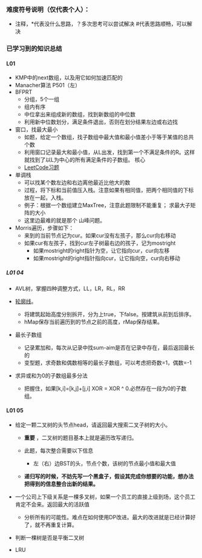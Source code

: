 ### 难度符号说明（仅代表个人）：

 - 注释，*代表没什么思路，？多次思考可以尝试解决 #代表思路顺畅，可以解决

### 已学习到的知识总结

#### L01

- KMP中的next数组，以及用它如何加速匹配的
- Manacher算法 P501（左）
- BFPRT
  - 分组，5个一组
  - 组内有序
  - 中位拿出来组成新的数组，找到新数组的中位数
  - 利用新中位数划分，满足条件退出，否则在划分结果左边或右边找
- 窗口，找最大最小
  - 如题，给定一个数组，找子数组中最大值和最小值差小于等于某值的总共个数 	
  - 利用窗口记录最大和最小值，从L出发，找到第一个不满足条件的R。这样就找到了以L为中心的所有满足条件的子数组。  核心
  - [LeetCode习题](https://leetcode.com/problems/find-all-anagrams-in-a-string/discuss/92007/Sliding-Window-algorithm-template-to-solve-all-the-Leetcode-substring-search-problem)
- 单调栈
  -  可以找某个数左边和右边离他最近比他大的数
  -  过程，将下标和当前值压入栈。注意如果有相同值，把两个相同值的下标放在一起，入栈。
  -  例子：根据一个数组建立MaxTree，注意此题限制不能重复；   求最大子矩阵的大小
  -  这里边最难的就是那个  山峰问题。
- Morris遍历，步骤如下：
  - 来到的当前节点记为cur。如果cur没有左孩子，那么cur向右移动
  - 如果cur有左孩子，找到cur左子树最右边的孩子，记为mostright
    - 如果mostright的right指针为空，让它指向cur，cur向左移
    - 如果mostright的right指针指向cur，让它指向空，cur向右移动

##### L01 04
- AVL树，掌握四种调整方式，LL，LR，RL，RR
- [轮廓线](https://leetcode.com/problems/the-skyline-problem/description/)。 	
	- 将建筑起始高度分别拆开，分为上true，下false。按建筑从前到后排序。
	- hMap保存当前遍历到的节点之前的高度，rMap保存结果。

- 最长子数组
	- 记录累加和，每次从记录中找sum-aim是否在记录中存在，最后返回最长的
	- 变型题，求奇数和偶数相等的最长子数组，可以考虑把奇数=1，偶数=-1

- 求异或和为0的子数组最多分法
	- 把握住，如果[k,i]=[k,j]+[j,i] XOR = XOR ^ 0.必然存在一段为0的子数组。

#### L01 05
- 给定一颗二叉树的头节点head，请返回最大搜索二叉子树的大小。
	- **重要**  ，二叉树的题目基本上就是遍历改写递归。
	- 此题，每次整合需要以下信息
		- 左（右）边BST的头，节点个数，该树的节点最小值和最大值 

	- **递归写的时候，不妨先写一个黑盒子，假设其完成你想要的功能，想办法把得到的信息整合出新的结果。**

- 一个公司上下级关系是一棵多叉树，如果一个员工的直接上级到场，这个员工肯定不会来。返回最大的活跃值
	- 分析所有的可能性。难点在如何使用DP改进。最大的改进就是已经计算好了，就不再重复计算。

- 判断一棵树是否是平衡二叉树
- LRU


